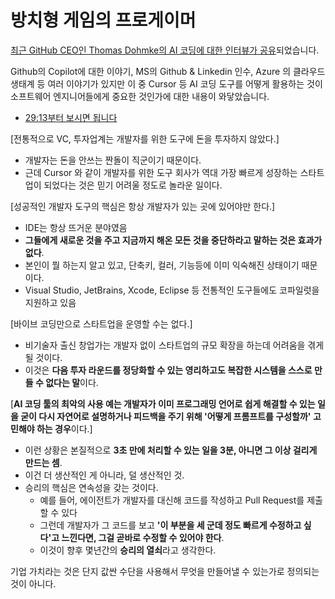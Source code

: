 # 방치형 게임의 프로게이머

[최근 GitHub CEO인 Thomas Dohmke의 AI 코딩에 대한 인터뷰가 공유](https://www.youtube.com/watch?v=Gp-oPGYrQDs)되었습니다.  
  
Github의 Copilot에 대한 이야기, MS의 Github & Linkedin 인수, Azure 의 클라우드 생태계 등 여러 이야기가 있지만 이 중 Cursor 등 AI 코딩 도구를 어떻게 활용하는 것이 소프트웨어 엔지니어들에게 중요한 것인가에 대한 내용이 와닿았습니다.  

- [29:13부터 보시면 됩니다](https://youtu.be/Gp-oPGYrQDs?t=1753)


[전통적으로 VC, 투자업계는 개발자를 위한 도구에 돈을 투자하지 않았다.]
- 개발자는 돈을 안쓰는 짠돌이 직군이기 때문이다.
- 근데 Cursor 와 같이 개발자를 위한 도구 회사가 역대 가장 빠르게 성장하는 스타트업이 되었다는 것은  믿기 어려울 정도로 놀라운 일이다.

[성공적인 개발자 도구의 핵심은 항상 개발자가 있는 곳에 있어야만 한다.]
- IDE는 항상 뜨거운 분야였음
- **그들에게 새로운 것을 주고 지금까지 해온 모든 것을 중단하라고 말하는 것은 효과가 없다**.
- 본인이 뭘 하는지 알고 있고, 단축키, 컬러, 기능등에 이미 익숙해진 상태이기 때문이다.
- Visual Studio, JetBrains,  Xcode, Eclipse 등 전통적인 도구들에도 코파일럿을 지원하고 있음

[바이브 코딩만으로 스타트업을 운영할 수는 없다.] 
- 비기술자 출신 창업가는 개발자 없이 스타트업의 규모 확장을 하는데 어려움을 겪게 될 것이다. 
- 이것은 **다음 투자 라운드를 정당화할 수 있는 영리하고도 복잡한 시스템을 스스로 만들 수 없다는 말**이다.

[**AI 코딩 툴의 최악의 사용 예는 개발자가 이미 프로그래밍 언어로 쉽게 해결할 수 있는 일을 굳이 다시 자연어로 설명하거나 피드백을 주기 위해 '어떻게 프롬프트를 구성할까' 고민해야 하는 경우**이다.]  
- 이런 상황은 본질적으로 **3초 만에 처리할 수 있는 일을 3분, 아니면 그 이상 걸리게 만드는 셈**. 
- 이건 더 생산적인 게 아니라, 덜 생산적인 것. 
- 승리의 핵심은 연속성을 갖는 것이다. 
  - 예를 들어, 에이전트가 개발자를 대신해 코드를 작성하고 Pull Request를 제출할 수 있다
  - 그런데 개발자가 그 코드를 보고 **'이 부분을 세 군데 정도 빠르게 수정하고 싶다'고 느낀다면, 그걸 곧바로 수정할 수 있어야 한다**.
  - 이것이 향후 몇년간의 **승리의 열쇠**라고 생각한다.

기업 가치라는 것은 단지 값싼 수단을 사용해서 무엇을 만들어낼 수 있는가로 정의되는 것이 아니다.

